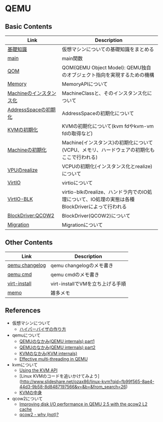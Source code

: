 # QEMU


## Basic Contents
| Link | Description |
| --- | --- |
| [基礎知識](base.md)                                  | 仮想マシンについての基礎知識をまとめる |
| [main](main.md)                                      | main関数 |
| [QOM](qom.md)                                        | QOM(QEMU Object Model): QEMU独自のオブジェクト指向を実現するための機構 |
| [Memory](memory.md)                                  | MemoryAPIについて |
| [Machineのインスタンス化](machine.md)                | MachineClassと、そのインスタンス化について |
| [AddressSpaceの初期化](memory_address_space_init.md) | AddressSpaceの初期化について |
| [KVMの初期化](kvm_init.md)                           | KVMの初期化について(kvm fdやkvm-vm fdの取得など) |
| [Machineの初期化](machine_init.md)                   | Machine(インスタンス)の初期化について(VCPU、メモリ、ハードウェアの初期化もここで行われる) |
| [VPUのrealize](vcpu_realize.md)                      | VCPUの初期化(インスタンス化とrealize)について |
| [VirtIO](virtio.md)                                  | virtioについて |
| [VirtIO-BLK](virtio_blk.md)                          | virtio-blkのrealize、ハンドラ内でのIO処理について、IO処理の実態は各種BlockDriverによって行われる |
| [BlockDriver:QCOW2](block_driver_qcow2.md)           | BlockDriver(QCOW2)について |
| [Migration](migration.md)                            | Migrationについて |


## Other Contents
| Link | Description |
| --- | --- |
| [qemu changelog](qemu_changelog.md)                 | qemu changelogのメモ書き |
| [qemu cmd](qemu_cmd.md)                             | qemu cmdのメモ書き |
| [virt-install](virt_install.md)                     | virt-installでVMを立ち上げる手順   |
| [memo](memo.md)                                     | 雑多メモ |


## References
* 仮想マシンについて
    * [ハイパーバイザの作り方](http://syuu1228.github.io/howto_implement_hypervisor/)
* qemuについて
    * [QEMUのなかみ(QEMU internals) part1](http://rkx1209.hatenablog.com/entry/2015/11/15/214404)
    * [QEMUのなかみ(QEMU internals) part2](http://rkx1209.hatenablog.com/entry/2015/11/20/203511)
    * [KVMのなかみ(KVM internals)](http://rkx1209.hatenablog.com/entry/2016/01/01/101456)
    * [Effective multi-threading in QEMU](http://www.linux-kvm.org/images/1/17/Kvm-forum-2013-Effective-multithreading-in-QEMU.pdf)
* kvmについて
    * [Using the KVM API](https://lwn.net/Articles/658511/)
    * [Linux KVMのコードを追いかけてみよう] (http://www.slideshare.net/ozax86/linux-kvm?qid=fb99f565-8ae4-44d3-9b58-8d8487197566&v=&b=&from_search=26)
    * [KVMの中身](http://rkx1209.hatenablog.com/entry/2016/01/01/101456)
* qcow2について
    * [Improving disk I/O performance in QEMU 2.5 with the qcow2 L2 cache](https://blogs.igalia.com/berto/2015/12/17/improving-disk-io-performance-in-qemu-2-5-with-the-qcow2-l2-cache/)
    * [qcow2 - why (not)?](www.linux-kvm.org/images/9/92/Qcow2-why-not.pdf)
